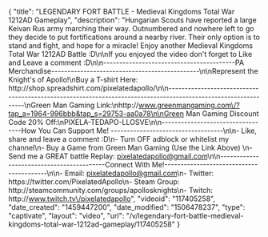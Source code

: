 {
    "title": "LEGENDARY FORT BATTLE  - Medieval Kingdoms Total War 1212AD Gameplay",
    "description": "Hungarian Scouts have reported a large Keivan Rus army marching their way.  Outnumbered and nowhere left to go they decide to put fortifications around a nearby river.  Their only option is to stand and fight, and hope for a miracle!  Enjoy another Medieval Kingdoms Total War 1212AD Battle :D\n\nIf you enjoyed the video don't forget to Like and Leave a comment :D\n\n-----------------------------------------PA Merchandise----------------------------------------------\n\nRepresent the Knight's of Apollo!\nBuy a T-shirt Here: http:\/\/shop.spreadshirt.com\/pixelatedapollo\/\n\n---------------------------------------------------------------------------------------------------------------\nGreen Man Gaming Link:\nhttp:\/\/www.greenmangaming.com\/?tap_a=1964-996bbb&tap_s=29753-aa0a78\n\nGreen Man Gaming Discount Code 20% Off:\nPIXELA-TEDAPO-LLOSVE\n\n----------------------------------How You Can Support Me! -----------------------------------\n\n- Like, share and leave a comment :D\n- Turn OFF adblock or whitelist my channel\n- Buy a Game from Green Man Gaming (Use the Link Above) \n- Send me a GREAT battle Replay: pixelatedapollo@gmail.com\n\n------------------------------------------Connect With Me!-----------------------------------------\n\n- Email: pixelatedapollo@gmail.com\n- Twitter: https:\/\/twitter.com\/PixelatedApollo\n- Steam Group:  http:\/\/steamcommunity.com\/groups\/apollosknights\n- Twitch: http:\/\/www.twitch.tv\/pixelatedapollo",
    "videoid": "117405258",
    "date_created": "1459447200",
    "date_modified": "1506478237",
    "type": "captivate",
    "layout": "video",
    "url": "\/v\/legendary-fort-battle-medieval-kingdoms-total-war-1212ad-gameplay\/117405258"
}
